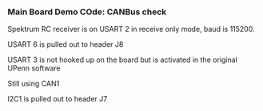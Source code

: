 ### Main Board Demo COde: CANBus check

Spektrum RC receiver is on USART 2 in receive only mode, baud is 115200.

USART 6 is pulled out to header J8

USART 3 is not hooked up on the board but is activated in the original UPenn software

Still using CAN1

I2C1 is pulled out to header J7